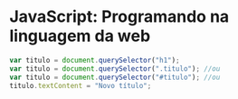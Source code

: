# JavaScript: Programando na linguagem da web

```javascript
var titulo = document.querySelector("h1");
var titulo = document.querySelector(".titulo"); //ou
var titulo = document.querySelector("#titulo"); //ou
titulo.textContent = "Novo título";
```